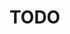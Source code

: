 # TODO 
<!-- - properly customize tailwindCss -->
<!-- - change font family and colors and add do it carefully -->
<!-- - break codes into chunks and dynamically load some components -->
<!-- - change limit to 100btc -->
<!-- - add option to set Trading password -->
<!-- - make market coins up to 30 -->
<!-- - Install React Toast and then customize it : DONE -->
<!-- - arrange and name folders properly -->
<!-- - create collection for staking  -->
<!-- - create confirmation page for staking  -->
<!-- - arrange files properly -->
<!-- - confirm roi amount  -->
<!-- - add automatic toggle button -->
<!-- - change colors  -->
<!-- - add more content to the landing page and the about us page  -->
<!-- - check if all account are working with the update  -->
<!-- - add about us page  -->
<!-- - improve security on the site -->
<!-- - make change password work -->
<!-- - country hook -->